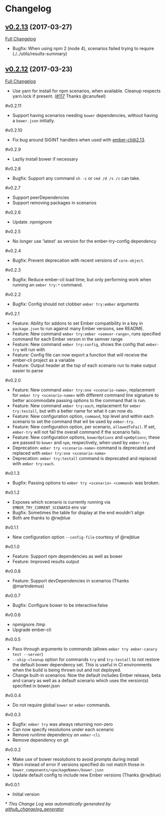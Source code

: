 # Changelog

## [v0.2.13](https://github.com/ember-cli/ember-try/tree/v0.2.13) (2017-03-27)
[Full Changelog](https://github.com/ember-cli/ember-try/compare/v0.2.12...v0.2.13)

- Bugfix: When using npm 2 (node 4), scenarios failed trying to require (./../utils/results-summary) 

## [v0.2.12](https://github.com/ember-cli/ember-try/tree/v0.2.12) (2017-03-23)
[Full Changelog](https://github.com/ember-cli/ember-try/compare/v0.2.11...v0.2.12)

- Use yarn for install for npm scenarios, when available. Cleanup respects yarn.lock if present. ([\#117](https://github.com/ember-cli/ember-try/pull/117) Thanks @canufeel) 

#v0.2.11

- Support having scenarios needing `bower` dependencies, without having a `bower.json` initially.

#v0.2.10

- Fix bug around SIGINT handlers when used with ember-cli@2.13.

#v0.2.9
- Lazily install bower if necessary

#v0.2.8
- Bugfix: Support any command `sh -c` or `cmd /d /s /c` can take.

#v0.2.7
- Support peerDependencies
- Support removing packages in scenarios

#v0.2.6
- Update .npmignore

#v0.2.5
- No longer use 'latest' as version for the ember-try-config dependency

#v0.2.4

- Bugfix: Prevent deprecation with recent versions of `core-object`.

#v0.2.3

- Bugfix: Reduce ember-cli load time, but only performing work when running an `ember try:*` command.

#v0.2.2
- Bugfix: Config should not clobber `ember try:ember` arguments

#v0.2.1
- Feature: Ability for addons to set Ember compatibility in a key in `package.json` to run against many Ember versions, see README.
- Feature: New command `ember try:ember <semver-range>`, runs specified command for each Ember verson in the semver range
- Feature: New command `ember try:config`, shows the config that `ember-try` will run with
- Feature: Config file can now export a function that will receive the ember-cli project as a variable
- Feature: Output header at the top of each scenario run to make output easier to parse

#v0.2.0
- Feature: New command `ember try:one <scenario-name>`, replacement for `ember try <scenario-name>` with different command line signature to better accommodate passing options to the command that is run.
- Feature: New command `ember try:each`, replacement for `ember try:testall`, but with a better name for what it can now do. 
- Feature: New configuration option, `command`, top level and within each scenario to set the command that wil be used by `ember-try`.
- Feature: New configuration option, per scenario, `allowedToFail`. If set, `ember-try` will not fail the overall command if the scenario fails.
- Feature: New configuration options, `bowerOptions` and `npmOptions`; these are passed to `bower` and `npm`, respectively, when used by `ember-try`.
- Deprecation: `ember try <scenario-name>` command is deprecated and replaced with `ember try:one <scenario-name>`
- Deprecation: `ember try:testall` command is deprecated and replaced with `ember try:each`.

#v0.1.3
- Bugfix: Passing options to `ember try <scenario> <command>` was broken.  

#v0.1.2
- Exposes which scenario is currently running via  `EMBER_TRY_CURRENT_SCENARIO`
  env var
- Bugfix: Sometimes the table for display at the end wouldn't align 
- Both are thanks to @rwjblue 

#v0.1.1
- New configuration option `--config-file` courtesy of @rwjblue

#v0.1.0
- Feature: Support npm dependencies as well as bower
- Feature: Improved results output

#v0.0.8
- Feature: Support devDependencies in scenarios (Thanks @martndemus)
 
#v0.0.7
- Bugfix: Configure bower to be interactive:false

#v0.0.6
- npmignore /tmp
- Upgrade ember-cli

#v0.0.5
- Pass through arguments to commands (allows `ember try ember-canary test --server`)
- `--skip-cleanup` option for commands `try` and `try:testall` to not restore the default bower dependency set. This is useful in CI environments when the build is being thrown out and not deployed.
- Change built-in scenarios: Now the default includes Ember release, beta and canary as well as a default scenario which uses the version(s) specified in bower.json

#v0.0.4
- Do not require global `bower` or `ember` commands.

#v0.0.3
- Bugfix: `ember try` was always returning non-zero
- Can now specify resolutions under each scenario
- Remove runtime dependency on `ember-cli`
- Remove dependency on git

#v0.0.2
- Make use of bower resolutions to avoid prompts during install
- Warn instead of error if versions specified do not match those in `bower_components/<packageName>/bower.json`
- Update default config to include new Ember versions (Thanks @rwjblue)

#v0.0.1
- Initial version


\* *This Change Log was automatically generated by [github_changelog_generator](https://github.com/skywinder/Github-Changelog-Generator)*
